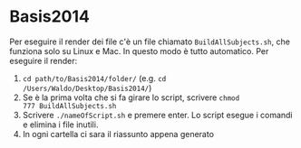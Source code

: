 Basis2014
=========
Per eseguire il render dei file c'è un file chiamato <code>BuildAllSubjects.sh</code>, che funziona solo su Linux e Mac. In questo modo è tutto automatico. Per eseguire il render:

1. <code>cd path/to/Basis2014/folder/</code> (e.g. <code>cd /Users/Waldo/Desktop/Basis2014/</code>)
2. Se è la prima volta che si fa girare lo script, scrivere <code>chmod 777 BuildAllSubjects.sh </code>
3. Scrivere <code>./nameOfScript.sh</code> e premere enter. Lo script esegue i comandi e elimina i file inutili.
4. In ogni cartella ci sara il riassunto appena generato
